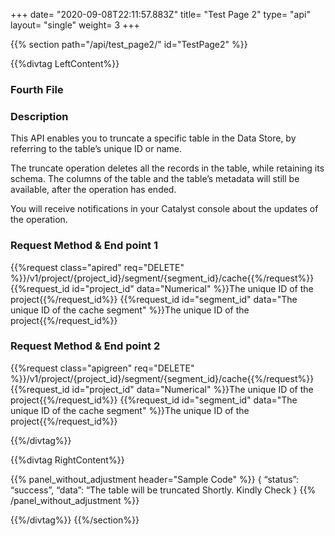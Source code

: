 +++
date= "2020-09-08T22:11:57.883Z"
title= "Test Page 2"
type= "api"
layout= "single"
weight= 3
+++

{{% section path="/api/test_page2/" id="TestPage2" %}}

<!-- Leftcontent -->
{{%divtag LeftContent%}}

### Fourth File

### Description

This API enables you to truncate a specific table in the Data Store, by referring to the table’s unique ID or name. 

The truncate operation deletes all the records in the table, while retaining its schema. The columns of the table and the table’s metadata will still be available, after the operation has ended. 

You will receive notifications in your Catalyst console about the updates of the operation.

### Request Method & End point 1
<!-- shortcode 1 -->
{{%request class="apired" req="DELETE" %}}/v1/project/{project_id}/segment/{segment_id}/cache{{%/request%}}
{{%request_id id="project_id" data="Numerical" %}}The unique ID of the project{{%/request_id%}}
{{%request_id id="segment_id" data="The unique ID of the cache segment" %}}The unique ID of the project{{%/request_id%}}
<!-- shortcode 1 ends -->

### Request Method & End point 2
<!-- shortcode 2 -->
{{%request class="apigreen" req="DELETE" %}}/v1/project/{project_id}/segment/{segment_id}/cache{{%/request%}}
{{%request_id id="project_id" data="Numerical" %}}The unique ID of the project{{%/request_id%}}
{{%request_id id="segment_id" data="The unique ID of the cache segment" %}}The unique ID of the project{{%/request_id%}}
<!-- shortcode 2 ends -->

{{%/divtag%}}
<!-- Rightcontent -->
{{%divtag RightContent%}}

{{% panel_without_adjustment header="Sample Code" %}}
    { 
        “status”: “success”, 
        “data”: “The table will be truncated Shortly. Kindly Check 
    }
{{% /panel_without_adjustment %}}

{{%/divtag%}}
{{%/section%}}